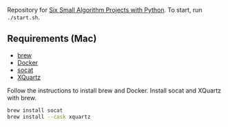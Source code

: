 Repository for [Six Small Algorithm Projects with Python](https://www.manning.com/liveprojectseries/algorithm-projects-python-ser). To start, run `./start.sh`.

## Requirements (Mac)

* [brew](https://brew.sh/)
* [Docker](https://www.docker.com/get-started/)
* [socat](https://linux.die.net/man/1/socat)
* [XQuartz](https://www.xquartz.org/)

Follow the instructions to install brew and Docker. Install socat and XQuartz with brew.

```bash
brew install socat
brew install --cask xquartz
```

